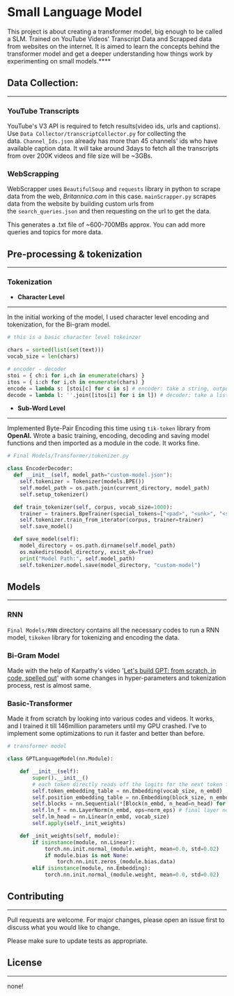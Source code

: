 # Small Language Model

This project is about creating a transformer model, big enough to be called a SLM. Trained on YouTube Videos' Transcript Data and Scrapped data from websites on the internet. It is aimed to learn the concepts behind the transformer model and get a deeper understanding how things work by experimenting on small models.****

## Data Collection:

---

### YouTube Transcripts

YouTube's V3 API is required to fetch results(video ids, urls and captions). Use `Data Collector/transcriptCollector.py` for collecting the data. `Channel_Ids.json` already has more than 45 channels' ids who have available caption data. It will take around 3days to fetch all the transcripts from over 200K videos and file size will be ~3GBs.

### WebScrapping

WebScrapper uses `BeautifulSoup` and `requests` library in python to scrape data from the web, *Britannica.com* in this case. `mainScrapper.py` scrapes data from the website by building custom urls from the `search_queries.json` and then requesting on the url to get the data.

This generates a .txt file of ~600-700MBs approx. You can add more queries and topics for more data.

## Pre-processing & tokenization

---

### Tokenization

- **Character Level**

---

In the initial working of the model, I used character level encoding and tokenization, for the Bi-gram model.

```python
# this is a basic character level tokeinzer

chars = sorted(list(set(text)))
vocab_size = len(chars)

# encoder - decoder
stoi = { ch:i for i,ch in enumerate(chars) }
itos = { i:ch for i,ch in enumerate(chars) }
encode = lambda s: [stoi[c] for c in s] # encoder: take a string, output a list of integers
decode = lambda l: ''.join([itos[i] for i in l]) # decoder: take a list of integers, output a string
```

- **Sub-Word Level**

---

Implemented Byte-Pair Encoding this time using `tik-token` library from **OpenAI.** Wrote a basic training, encoding, decoding and saving model functions and then imported as a module in the code. It works fine.

```python
# Final Models/Transformer/tokenizer.py

class EncoderDecoder:
  def __init__(self, model_path="custom-model.json"):
    self.tokenizer = Tokenizer(models.BPE())
    self.model_path = os.path.join(current_directory, model_path)
    self.setup_tokenizer()

  def train_tokenizer(self, corpus, vocab_size=1000):
    trainer = trainers.BpeTrainer(special_tokens=["<pad>", "<unk>", "<s>", "<\s>"], vocab_size=vocab_size)
    self.tokenizer.train_from_iterator(corpus, trainer=trainer)
    self.save_model()

  def save_model(self):
    model_directory = os.path.dirname(self.model_path)
    os.makedirs(model_directory, exist_ok=True)
    print("Model Path:", self.model_path)
    self.tokenizer.model.save(model_directory, "custom-model")
```

## Models

---

### RNN

`Final Models/RNN` directory contains all the necessary codes to run a RNN model, `tikoken` library for tokenizing and encoding the data.

### Bi-Gram Model

Made with the help of Karpathy's video '[Let's build GPT: from scratch, in code, spelled out](https://youtu.be/kCc8FmEb1nY?si=aHFUrNbYudojGW4j)' with some changes in hyper-parameters and tokenization process, rest is almost same.

### Basic-Transformer

Made it from scratch by looking into various codes and videos. It works, and I trained it till 146million parameters until my GPU crashed. I've to implement some optimizations to run it faster and better than before.

```python
# transformer model

class GPTLanguageModel(nn.Module):

    def __init__(self):
        super().__init__()
        # each token directly reads off the logits for the next token from a lookup table
        self.token_embedding_table = nn.Embedding(vocab_size, n_embd)
        self.position_embedding_table = nn.Embedding(block_size, n_embd)
        self.blocks = nn.Sequential(*[Block(n_embd, n_head=n_head) for _ in range(n_layer)])
        self.ln_f = nn.LayerNorm(n_embd, eps=norm_eps) # final layer norm
        self.lm_head = nn.Linear(n_embd, vocab_size)
        self.apply(self._init_weights)

    def _init_weights(self, module):
        if isinstance(module, nn.Linear):
            torch.nn.init.normal_(module.weight, mean=0.0, std=0.02)
            if module.bias is not None:
                torch.nn.init.zeros_(module.bias.data)
        elif isinstance(module, nn.Embedding):
            torch.nn.init.normal_(module.weight, mean=0.0, std=0.02)

```

## Contributing

---

Pull requests are welcome. For major changes, please open an issue first to discuss what you would like to change.

Please make sure to update tests as appropriate.

## License

---

none!
